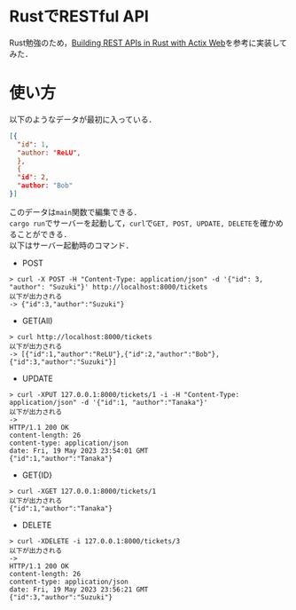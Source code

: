 # RustでRESTful API
Rust勉強のため，[Building REST APIs in Rust with Actix Web](https://www.vultr.com/docs/building-rest-apis-in-rust-with-actix-web/)を参考に実装してみた．  

# 使い方
以下のようなデータが最初に入っている．
```json
[{
  "id": 1,
  "author: "ReLU",
  },
  {
  "id": 2,
  "author: "Bob"
}]
```
このデータは`main`関数で編集できる．  
`cargo run`でサーバーを起動して，`curl`で`GET, POST, UPDATE, DELETE`を確かめることができる．  
以下はサーバー起動時のコマンド．  
* POST
```
> curl -X POST -H "Content-Type: application/json" -d '{"id": 3, "author": "Suzuki"}' http://localhost:8000/tickets
以下が出力される
-> {"id":3,"author":"Suzuki"}
```
* GET(All)
```
> curl http://localhost:8000/tickets
以下が出力される
-> [{"id":1,"author":"ReLU"},{"id":2,"author":"Bob"},{"id":3,"author":"Suzuki"}]
```
* UPDATE
```
> curl -XPUT 127.0.0.1:8000/tickets/1 -i -H "Content-Type: application/json" -d '{"id":1, "author":"Tanaka"}'
以下が出力される
-> 
HTTP/1.1 200 OK
content-length: 26
content-type: application/json
date: Fri, 19 May 2023 23:54:01 GMT
{"id":1,"author":"Tanaka"}
```

* GET{ID}
```
> curl -XGET 127.0.0.1:8000/tickets/1
以下が出力される
{"id":1,"author":"Tanaka"}
```

* DELETE
```
> curl -XDELETE -i 127.0.0.1:8000/tickets/3
以下が出力される
-> 
HTTP/1.1 200 OK
content-length: 26
content-type: application/json
date: Fri, 19 May 2023 23:56:21 GMT
{"id":3,"author":"Suzuki"}
```
